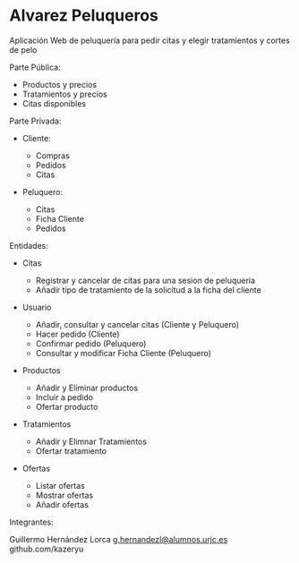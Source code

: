 # Alvarez Peluqueros
Aplicación Web de peluquería para pedir citas y elegir tratamientos y cortes de pelo

Parte Pública:
  - Productos y precios
  - Tratamientos y precios
  - Citas disponibles

Parte Privada:

  - Cliente:
    - Compras
    - Pedidos
    - Citas
 
  - Peluquero:
    - Citas
    - Ficha Cliente
    - Pedidos

Entidades:

  - Citas
    - Registrar y cancelar de citas para una sesion de peluqueria
    - Añadir tipo de tratamiento de la solicitud a la ficha del cliente
  
  - Usuario
    - Añadir, consultar y cancelar citas (Cliente y Peluquero)
    - Hacer pedido (Cliente)
    - Confirmar pedido (Peluquero)
    - Consultar y modificar Ficha Cliente (Peluquero)
  
  - Productos
    - Añadir y Eliminar productos
    - Incluir a pedido
    - Ofertar producto
  
  - Tratamientos
    - Añadir y Elimnar Tratamientos
    - Ofertar tratamiento
  
  - Ofertas
    - Listar ofertas
    - Mostrar ofertas
    - Añadir ofertas

Integrantes:

  Guillermo Hernández Lorca
  g.hernandezl@alumnos.urjc.es
  github.com/kazeryu
